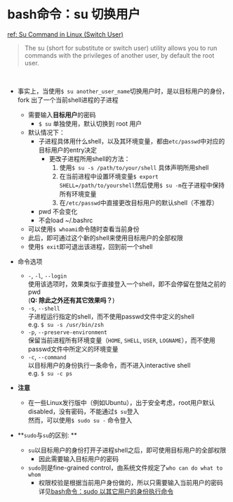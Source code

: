 # bash命令：su 切换用户
[ref: Su Command in Linux (Switch User)](https://linuxize.com/post/su-command-in-linux/)  

> The su (short for substitute or switch user) utility allows you to run commands with the privileges of another user, by default the root user.  
<br>

- 事实上，当使用`$ su another_user_name`切换用户时，是以目标用户的身份，fork 出了一个当前shell进程的子进程  
  - 需要输入**目标用户**的密码  
    - `$ su` 单独使用，默认切换到 root 用户  
  - 默认情况下：
    - 子进程具体用什么shell，以及其环境变量，都由`etc/passwd`中对应的目标用户的entry决定  
      - 更改子进程所用shell的方法：  
        1. 使用`$ su -s /path/to/your/shell` 具体声明所用shell  
        2. 在当前进程中设置环境变量`$ export SHELL=/path/to/yourshell`然后使用`$ su -m`在子进程中保持所有环境变量  
        3. 在`/etc/passwd`中直接更改目标用户的默认shell（不推荐）  
    - pwd 不会变化    
    - 不会load ~/.bashrc  
  - 可以使用`$ whoami`命令随时查看当前身份  
  - 此后，即可通过这个新的shell来使用目标用户的全部权限  
  - 使用`$ exit`即可退出该进程，回到前一个shell   

- 命令选项  
  - `-`, `-l`, `--login`  
    使用该选项时，效果类似于直接登入一个shell，即不会停留在登陆之前的pwd  
    (**Q: 除此之外还有其它效果吗？**)
  - `-s`, `--shell`  
    子进程运行指定的shell，而不使用passwd文件中定义的shell  
    e.g. `$ su -s /usr/bin/zsh`  
  - `-p`, `--preserve-environment`  
    保留当前进程所有环境变量（`HOME`, `SHELL`, `USER`, `LOGNAME`），而不使用passwd文件中所定义的环境变量  
  - `-c`, `--command`  
    以目标用户的身份执行一条命令，而不进入interactive shell  
    e.g. `$ su -c ps`  
- **注意**    
  - 在一些Linux发行版中（例如Ubuntu），出于安全考虑，root用户默认disabled，没有密码，不能通过`$ su`登入  
    然而，可以使用`$ sudo su -` 命令登入  
- **`sudo`与`su`的区别: **  
  - `su`以目标用户的身份打开子进程shell之后，即可使用目标用户的全部权限  
    - 因此需要输入目标用户的密码  
  - `sudo`则是fine-grained control，由系统文件规定了`who can do what to whom`  
    - 权限校验是根据当前用户身份做的，所以只需要输入当前用户的密码  
    详见[bash命令：sudo 以其它用户的身份执行命令](https://github.com/BoyanHou/Boyan-Hou-Software-Engineering-Notebook/blob/master/shell/bash/bash%E5%91%BD%E4%BB%A4/bash%E5%91%BD%E4%BB%A4%EF%BC%9Asudo%20%E4%BB%A5%E5%85%B6%E5%AE%83%E7%94%A8%E6%88%B7%E7%9A%84%E8%BA%AB%E4%BB%BD%E6%89%A7%E8%A1%8C%E5%91%BD%E4%BB%A4.md)  
  
